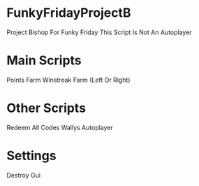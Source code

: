 # FunkyFridayProjectB
Project Bishop For Funky Friday
This Script Is Not An Autoplayer
# Main Scripts
Points Farm
Winstreak Farm (Left Or Right)
# Other Scripts
Redeem All Codes
Wallys Autoplayer
# Settings
Destroy Gui
